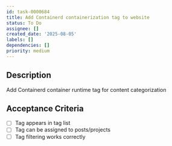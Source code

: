 ```yaml
---
id: task-0000684
title: Add Containerd containerization tag to website
status: To Do
assignee: []
created_date: '2025-08-05'
labels: []
dependencies: []
priority: medium
---
```


## Description

Add Containerd container runtime tag for content categorization

## Acceptance Criteria

- [ ] Tag appears in tag list
- [ ] Tag can be assigned to posts/projects
- [ ] Tag filtering works correctly
